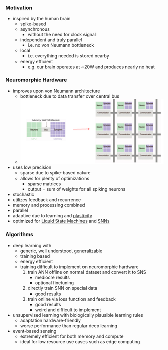 ### Motivation
+ inspired by the human brain
	+ spike-based
	+ asynchronous 
		+ without the need for clock signal
	+ independent and truly parallel
		+ i.e. no von Neumann bottleneck 
	+ local 
		+ i.e. everything needed is stored nearby
	+ energy efficient 
		+ e.g. our brain operates at ~20W and produces nearly no heat
### Neuromorphic Hardware
+ improves upon von Neumann architecture
	+ bottleneck due to data transfer over central bus
	+ ![](../../../z_images/Pasted%20image%2020250618131132.png)
+ uses low precision
	+ sparse due to spike-based nature
	+ allows for plenty of optimizations
		+ sparse matrices
		+ output = sum of weights for all spiking neurons
+ stochastic
+ utilizes feedback and recurrence
+ memory and processing combined
+ parallel
+ adaptive due to learning and [plasticity](../Plasticity/Plasticity.md) 
+ optimized for [Liquid State Machines](Liquid%20State%20Machines.md) and [SNNs](Spiking%20Neural%20Networks.md)
### Algorithms
+ deep learning with 
	+ generic, well understood, generalizable
	+ training based
	+ energy efficient
	+ training difficult to implement on neuromorphic hardware
		1. train ANN offline on normal dataset and convert it to SNS
			+ mediocre results
			+ optional finetuning
		2. directly train SNN on special data
			+ good results
		3. train online via loss function and feedback
			+ good results
			+ weird and difficult to implement
+ unsupervised learning with biologically plausible learning rules
	+ adaptation hardware-friendly
	+ worse performance than regular deep learning
+ event-based sensing
	+ extremely efficient for both memory and compute
	+ ideal for low resource use cases such as edge computing 


